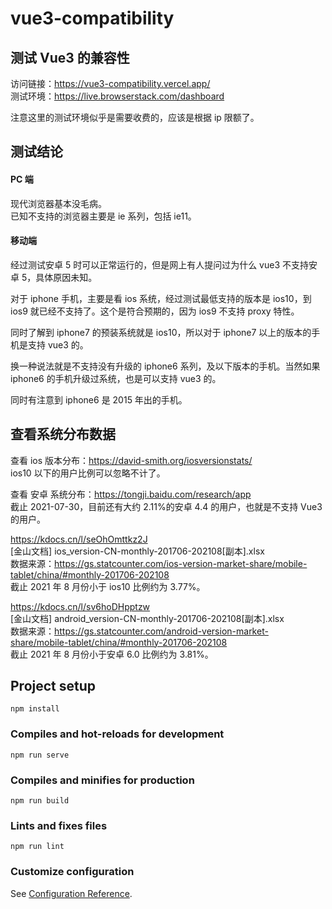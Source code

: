 # vue3-compatibility

## 测试 Vue3 的兼容性

访问链接：https://vue3-compatibility.vercel.app/  
测试环境：https://live.browserstack.com/dashboard  

注意这里的测试环境似乎是需要收费的，应该是根据 ip 限额了。

## 测试结论

#### PC 端

现代浏览器基本没毛病。  
已知不支持的浏览器主要是 ie 系列，包括 ie11。  

#### 移动端

经过测试安卓 5 时可以正常运行的，但是网上有人提问过为什么 vue3 不支持安卓 5，具体原因未知。  

对于 iphone 手机，主要是看 ios 系统，经过测试最低支持的版本是 ios10，到 ios9 就已经不支持了。这个是符合预期的，因为 ios9 不支持 proxy 特性。  

同时了解到 iphone7 的预装系统就是 ios10，所以对于 iphone7 以上的版本的手机是支持 vue3 的。  

换一种说法就是不支持没有升级的 iphone6 系列，及以下版本的手机。当然如果 iphone6 的手机升级过系统，也是可以支持 vue3 的。  

同时有注意到 iphone6 是 2015 年出的手机。  

## 查看系统分布数据

查看 ios 版本分布：https://david-smith.org/iosversionstats/  
ios10 以下的用户比例可以忽略不计了。  

查看 安卓 系统分布：https://tongji.baidu.com/research/app    
截止 2021-07-30，目前还有大约 2.11%的安卓 4.4 的用户，也就是不支持 Vue3 的用户。  

https://kdocs.cn/l/seOhOmttkz2J  
[金山文档] ios_version-CN-monthly-201706-202108[副本].xlsx  
数据来源：https://gs.statcounter.com/ios-version-market-share/mobile-tablet/china/#monthly-201706-202108  
截止 2021 年 8 月份小于 ios10 比例约为 3.77%。  

https://kdocs.cn/l/sv6hoDHpptzw  
[金山文档] android_version-CN-monthly-201706-202108[副本].xlsx  
数据来源：https://gs.statcounter.com/android-version-market-share/mobile-tablet/china/#monthly-201706-202108  
截止 2021 年 8 月份小于安卓 6.0 比例约为 3.81%。  

## Project setup

```
npm install
```

### Compiles and hot-reloads for development

```
npm run serve
```

### Compiles and minifies for production

```
npm run build
```

### Lints and fixes files

```
npm run lint
```

### Customize configuration

See [Configuration Reference](https://cli.vuejs.org/config/).
